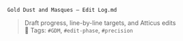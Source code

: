 `Gold Dust and Masques — Edit Log.md`

> Draft progress, line-by-line targets, and Atticus edits  
> 🔖 Tags: `#GDM`, `#edit-phase`, `#precision`